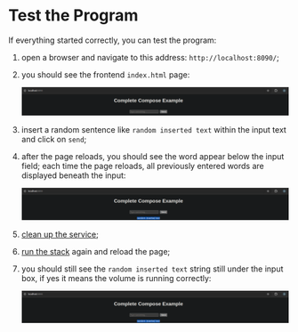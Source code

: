 # Test the Program

If everything started correctly, you can test the program:

1. open a browser and navigate to this address: `http://localhost:8090/`;
2. you should see the frontend `index.html` page:

    <img src="img/index_page.png">

3. insert a random sentence like `random inserted text` within the input text and click on `send`;
4. after the page reloads, you should see the word appear below the input field; each time the page reloads, all previously entered words are displayed beneath the input:

    <img src="img/index_page_with_text.png">
5. [clean up the service](../clean-up/clean_up.md);
6. [run the stack](../run/run-stack/run_stack.md) again and reload the page;
7. you should still see the `random inserted text` string still under the input box, if yes it means the volume is running correctly:

    <img src="img/index_page_with_text.png">
